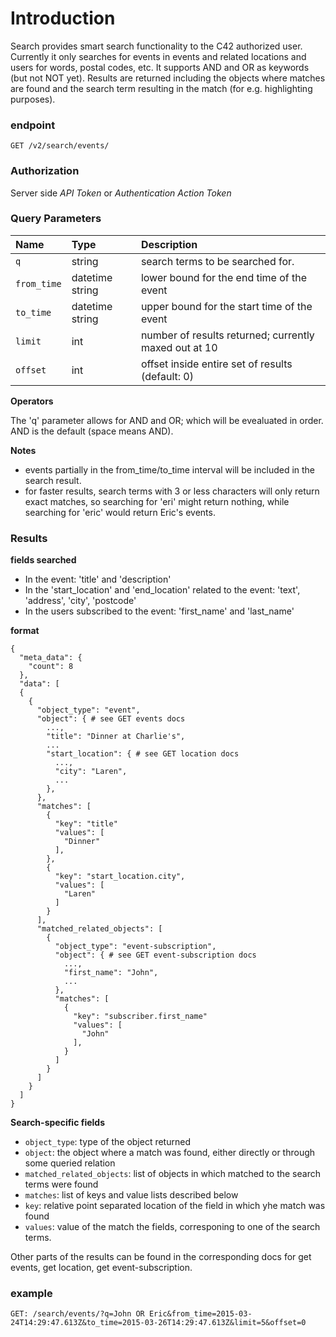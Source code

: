 # Introduction

Search provides smart search functionality to the C42 authorized user. Currently it only searches for events in events and related locations and users for words, postal codes, etc. It supports AND and OR as keywords (but not NOT yet). Results are returned including the objects where matches are found and the search term resulting in the match (for e.g. highlighting purposes).

### endpoint

```
GET /v2/search/events/
```
### Authorization

Server side *API Token* or *Authentication Action Token*

### Query Parameters

Name | Type | Description
:--- | :--- | :---
`q` | string |  search terms to be searched for.  
`from_time` | datetime string | lower bound for the end time of the event
`to_time` | datetime string | upper bound for the start time of the event
`limit` | int | number of results returned; currently maxed out at 10
`offset` | int | offset inside entire set of results (default: 0)

**Operators**

The 'q' parameter allows for AND and OR; which will be evealuated in order. AND is the default (space means AND).

**Notes**

 - events partially in the from_time/to_time interval will be included in the search result.
 - for faster results, search terms with 3 or less characters will only return exact matches, so searching for 'eri' might return nothing, while searching for 'eric' would return Eric's events.

### Results

**fields searched**
 - In the event: 'title' and 'description'
 - In the 'start_location' and 'end_location' related to the event: 'text', 'address', 'city', 'postcode'
 - In the users subscribed to the event: 'first_name' and 'last_name'

**format**

```
{
  "meta_data": {
    "count": 8
  },
  "data": [
  {
    {
      "object_type": "event",
      "object": { # see GET events docs
        ...,
        "title": "Dinner at Charlie's",
        ...
        "start_location": { # see GET location docs
          ...,
          "city": "Laren",
          ...
        },
      },
      "matches": [
        {
          "key": "title"
          "values": [
            "Dinner"
          ],
        },
        {
          "key": "start_location.city",
          "values": [
            "Laren"
          ]
        }
      ],
      "matched_related_objects": [
        {
          "object_type": "event-subscription",
          "object": { # see GET event-subscription docs
            ...,
            "first_name": "John",
            ...
          },
          "matches": [
            {
              "key": "subscriber.first_name"
              "values": [
                "John"
              ],
            }
          ]
        }
      ]
    }
  ]
}
```

**Search-specific fields**
 - `object_type`: type of the object returned
 - `object`: the object where a match was found, either directly or through some queried relation
 - `matched_related_objects`: list of objects in which matched to the search terms were found
 - `matches`: list of keys and value lists described below
 - `key`: relative point separated location of the field in which yhe match was found
 - `values`: value of the match the fields, corresponing to one of the search terms.

Other parts of the results can be found in the corresponding docs for get events, get location, get event-subscription.

### example

```
GET: /search/events/?q=John OR Eric&from_time=2015-03-24T14:29:47.613Z&to_time=2015-03-26T14:29:47.613Z&limit=5&offset=0
```
